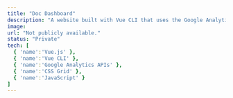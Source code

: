 ```yaml
---
title: "Doc Dashboard"
description: "A website built with Vue CLI that uses the Google Analytics API to chart data for all of my team's online documentation. Various reports help technical writers understand how their docs are used."
image: 
url: "Not publicly available."
status: "Private"
tech: [
  { 'name':'Vue.js' },
  { 'name':'Vue CLI' },
  { 'name':'Google Analytics APIs' },
  { 'name':'CSS Grid' },
  { 'name':'JavaScript' }
]
---    
```

